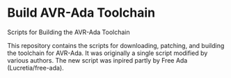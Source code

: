 # Build AVR-Ada Toolchain
Scripts for Building the AVR-Ada Toolchain

This repository contains the scripts for downloading, patching, and building the toolchain for AVR-Ada. It was originally a single script modified by various authors. The new script was inpired partly by Free Ada (Lucretia/free-ada).
